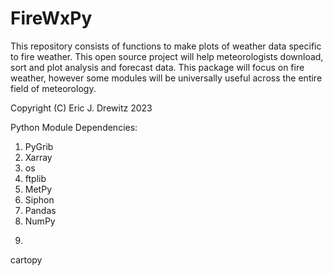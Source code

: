 # FireWxPy
This repository consists of functions to make plots of weather data specific to fire weather. 
This open source project will help meteorologists download, sort and plot analysis and forecast data. 
This package will focus on fire weather, however some modules will be universally useful across the entire field of meteorology. 

Copyright (C) Eric J. Drewitz 2023

Python Module Dependencies: 
1. PyGrib
2. Xarray
3. os
4. ftplib
5. MetPy
6. Siphon
7. Pandas
8. NumPy
9. ```python
cartopy
```



